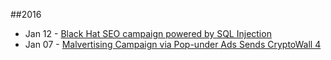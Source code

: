 ##2016
* Jan 12 - [Black Hat SEO campaign powered by SQL Injection](http://www.csoonline.com/article/3021119/security/black-hat-seo-campaign-powered-by-sql-injection.html)
* Jan 07 - [Malvertising Campaign via Pop-under Ads Sends CryptoWall 4](https://blog.malwarebytes.org/malvertising-2/2016/01/malvertising-campaign-via-pop-under-ads-sends-cryptowall-4/)
